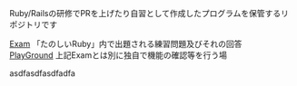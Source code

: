 Ruby/Railsの研修でPRを上げたり自習として作成したプログラムを保管するリポジトリです  

[Exam](Exam) 「たのしいRuby」内で出題される練習問題及びそれの回答  
[PlayGround](PlayGround) 上記Examとは別に独自で機能の確認等を行う場  

asdfasdfasdfadfa
